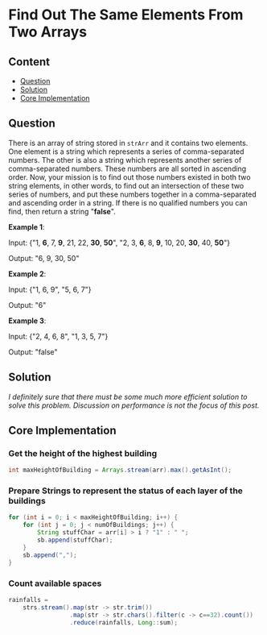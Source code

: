 # Find Out The Same Elements From Two Arrays

## Content

- [Question](#question)
- [Solution](#solution)
- [Core Implementation](#core-implementation)

## Question

There is an array of string stored in `strArr` and it contains two elements. One element is a string which represents a series of comma-separated numbers. The other is also a string which represents another series of comma-separated numbers. These numbers are all sorted in ascending order. Now, your mission is to find out those numbers existed in both two string elements, in other words, to find out an intersection of these two series of numbers, and put these numbers together in a comma-separated and ascending order in a string. If there is no qualified numbers you can find, then return a string "**false**".

**Example 1**:

Input: {"1, **6**, 7, **9**, 21, 22, **30**, **50**", "2, 3, **6**, 8, **9**, 10, 20, **30**, 40, **50**"}

Output: "6, 9, 30, 50"

**Example 2**:

Input: {"1, 6, 9", "5, 6, 7"}

Output: "6"

**Example 3**:

Input: {"2, 4, 6, 8", "1, 3, 5, 7"}

Output: "false"

## Solution

*I definitely sure that there must be some much more efficient solution to solve this problem. Discussion on performance is not the focus of this post.*











## Core Implementation

### Get the height of the highest building

```java
int maxHeightOfBuilding = Arrays.stream(arr).max().getAsInt();
```

### Prepare Strings to represent the  status of each layer of the buildings

```java
for (int i = 0; i < maxHeightOfBuilding; i++) {
    for (int j = 0; j < numOfBuildings; j++) {
        String stuffChar = arr[i] > i ? "1" : " ";
        sb.append(stuffChar);
    }
    sb.append(",");
}
```

### Count available spaces

```java
rainfalls = 
    strs.stream().map(str -> str.trim())
                 .map(str -> str.chars().filter(c -> c==32).count())
                 .reduce(rainfalls, Long::sum);
```






